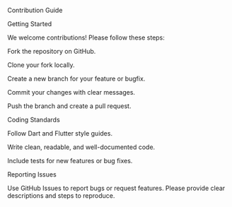 ﻿Contribution Guide

Getting Started

We welcome contributions! Please follow these steps:

Fork the repository on GitHub.

Clone your fork locally.

Create a new branch for your feature or bugfix.

Commit your changes with clear messages.

Push the branch and create a pull request.

Coding Standards

Follow Dart and Flutter style guides.

Write clean, readable, and well-documented code.

Include tests for new features or bug fixes.

Reporting Issues

Use GitHub Issues to report bugs or request features. Please provide clear descriptions and steps to reproduce.

